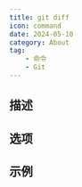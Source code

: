 ```yaml
---
title: git diff
icon: command
date: 2024-05-10
category: About
tag:
    - 命令
    - Git
---
```


## 描述



## 选项



## 示例
